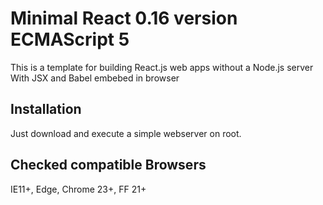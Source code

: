 Minimal React 0.16 version ECMAScript 5
=============
This is a template for building React.js web apps without a Node.js server
With JSX and Babel embebed in browser

## Installation ##

Just download and execute a simple webserver on root.

## Checked compatible Browsers ##
IE11+, Edge, Chrome 23+, FF 21+

